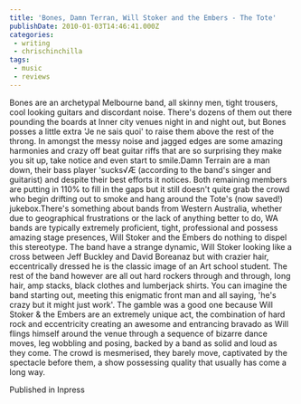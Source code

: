 ```yaml
---
title: 'Bones, Damn Terran, Will Stoker and the Embers - The Tote'
publishDate: 2010-01-03T14:46:41.000Z
categories:
 - writing
 - chrischinchilla
tags: 
 - music 
 - reviews
---
```


Bones are an archetypal Melbourne band, all skinny men, tight trousers, cool looking guitars and discordant noise. There's dozens of them out there pounding the boards at Inner city venues night in and night out, but Bones posses a little extra 'Je ne sais quoi' to raise them above the rest of the throng. In amongst the messy noise and jagged edges are some amazing harmonies and crazy off beat guitar riffs that are so surprising they make you sit up, take notice and even start to smile.Damn Terrain are a man down, their bass player 'sucks√Æ (according to the band's singer and guitarist) and despite their best efforts it notices. Both remaining members are putting in 110% to fill in the gaps but it still doesn't quite grab the crowd who begin drifting out to smoke and hang around the Tote's (now saved!) jukebox.There's something about bands from Western Australia, whether due to geographical frustrations or the lack of anything better to do, WA bands are typically extremely proficient, tight, professional and possess amazing stage presences, Will Stoker and the Embers do nothing to dispel this stereotype. The band have a strange dynamic, Will Stoker looking like a cross between Jeff Buckley and David Boreanaz but with crazier hair, eccentrically dressed he is the classic image of an Art school student. The rest of the band however are all out hard rockers through and through, long hair, amp stacks, black clothes and lumberjack shirts. You can imagine the band starting out, meeting this enigmatic front man and all saying, 'he's crazy but it might just work'. The gamble was a good one because Will Stoker & the Embers are an extremely unique act, the combination of hard rock and eccentricity creating an awesome and entrancing bravado as Will flings himself around the venue through a sequence of bizarre dance moves, leg wobbling and posing, backed by a band as solid and loud as they come. The crowd is mesmerised, they barely move, captivated by the spectacle before them, a show possessing quality that usually has come a long way.

Published in Inpress
